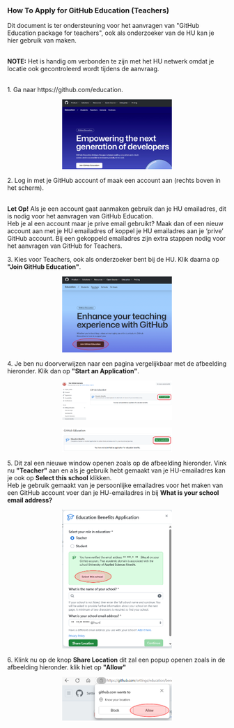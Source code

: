 ### How To Apply for GitHub Education (Teachers)
Dit document is ter ondersteuning voor het aanvragen van "GitHub Education package for teachers", ook als onderzoeker van de HU kan je hier gebruik van maken.<p>
<br><strong>NOTE:</strong> Het is handig om verbonden te zijn met het HU netwerk omdat je locatie ook gecontroleerd wordt tijdens de aanvraag.
</p>
<br>
1. Ga naar https://github.com/education.
   <p align="center"><img width="50%" height="50%" src="https://github.com/uashogeschoolutrecht/.github/blob/main/images/github_ed_img/GitHub_edu_page.png"></p>
2. Log in met je GitHub account of maak een account aan (rechts boven in het scherm).
   <p>
    <br><strong>Let Op!</strong> Als je een account gaat aanmaken gebruik dan je HU emailadres, dit is nodig voor het aanvragen van GitHub Education. 
    <br>Heb je al een account maar je prive email gebruikt? Maak dan of een nieuw account aan met je HU emailadres of koppel je HU emailadres aan je ‘prive’ GitHub account. Bij een gekoppeld emailadres zijn extra stappen nodig voor het aanvragen van GitHub for Teachers.
    </p>
3. Kies voor Teachers, ook als onderzoeker bent bij de HU. Klik daarna op <strong>"Join GitHub Education"</strong>.
   <p align="center"><img width="50%" height="50%" src="https://github.com/uashogeschoolutrecht/.github/blob/main/images/github_ed_img/teacher_join.PNG"></p>
4. Je ben nu doorverwijzen naar een pagina vergelijkbaar met de afbeelding hieronder. Klik dan op <strong>"Start an Application"</strong>. 
<p align="center"><img width="50%" height="50%" src="https://github.com/uashogeschoolutrecht/.github/blob/main/images/github_ed_img/apply.png"></p>
<p align="center"><img width="50%" height="50%" src="https://github.com/uashogeschoolutrecht/.github/blob/main/images/github_ed_img/apply2.png"></p>
5. Dit zal een nieuwe window openen zoals op de afbeelding hieronder. Vink nu <strong>"Teacher"</strong> aan en als je gebruik hebt gemaakt van je HU-emailadres kan je ook op <strong>Select this school</strong> klikken.
<br> Heb je gebruik gemaakt van je persoonlijke emailadres voor het maken van een GitHub account voer dan je HU-emailadres in bij <strong>What is your school email address?</strong>
   <p align="center"><img width="50%" height="50%" src="https://github.com/uashogeschoolutrecht/.github/blob/main/images/github_ed_img/apply_popup.PNG"></p>
6. Klink nu op de knop <strong>Share Location</strong> dit zal een popup openen zoals in de afbeelding hieronder. klik hiet op  <strong>"Allow"</strong><p align="center"><img width="50%" height="50%" src="https://github.com/uashogeschoolutrecht/.github/blob/main/images/github_ed_img/allow_location_popup.PNG"></p>
